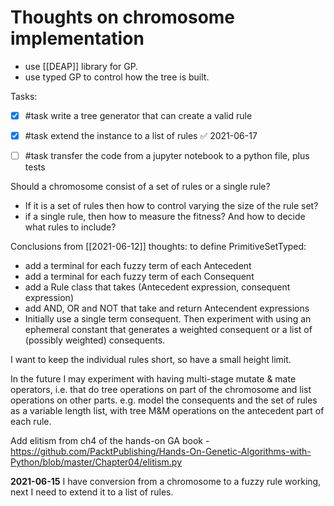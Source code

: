 # Thoughts on chromosome implementation

- use [[DEAP]] library for GP.
- use typed GP to control how the tree is built.
 
Tasks:
- [x] #task write a tree generator that can create a valid rule
- [x] #task extend the instance to a list of rules ✅ 2021-06-17
- [ ] #task transfer the code from a jupyter notebook to a python file, plus tests


Should a chromosome consist of a set of rules or a single rule?  
- If it is a set of rules then how to control varying the size of the rule set?  
- if a single rule, then how to measure the fitness?  And how to decide what rules to include?

Conclusions from [[2021-06-12]] thoughts:
to define PrimitiveSetTyped:
- add a terminal for each fuzzy term of each Antecedent
- add a terminal for each fuzzy term of each Consequent
- add a Rule class that takes (Antecedent expression, consequent expression)
- add AND, OR and NOT that take and return Antecendent expressions
- Initially use a single term consequent.  Then experiment with using an ephemeral constant that generates a weighted consequent or a list of (possibly weighted) consequents.

I want to keep the individual rules short, so have a small height limit.

In the future I may experiment with having multi-stage mutate & mate operators, i.e. that do tree operations on part of the chromosome and list operations on other parts.  e.g. model the consequents and the set of rules as a variable length list, with tree M&M operations on the antecedent part of each rule.  

Add elitism from ch4 of the hands-on GA book - https://github.com/PacktPublishing/Hands-On-Genetic-Algorithms-with-Python/blob/master/Chapter04/elitism.py

**2021-06-15**  I have conversion from a chromosome to a fuzzy rule working, next I need to extend it to a list of rules.



